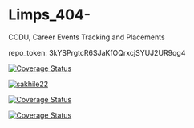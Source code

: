 # Limps_404-
CCDU, Career Events Tracking and Placements

repo_token: 3kYSPrgtcR6SJaKfOQrxcjSYUJ2UR9qg4

[![Coverage Status](https://coveralls.io/repos/github/sakhile22/Limps_404-/badge.svg?branch=organization)](https://coveralls.io/github/sakhile22/Limps_404-?branch=organization)

[![sakhile22](https://circleci.com/gh/sakhile22/Limps_404-/tree/master.svg?style=svg)](https://circleci.com/gh/sakhile22/Limps_404-/tree/master)

[![Coverage Status](https://coveralls.io/repos/github/sakhile22/Limps_404-/badge.svg)](https://coveralls.io/github/sakhile22/Limps_404-)

[![Coverage Status](https://coveralls.io/repos/github/sakhile22/Limps_404-/badge.svg?branch=master)](https://coveralls.io/github/sakhile22/Limps_404-?branch=master)
